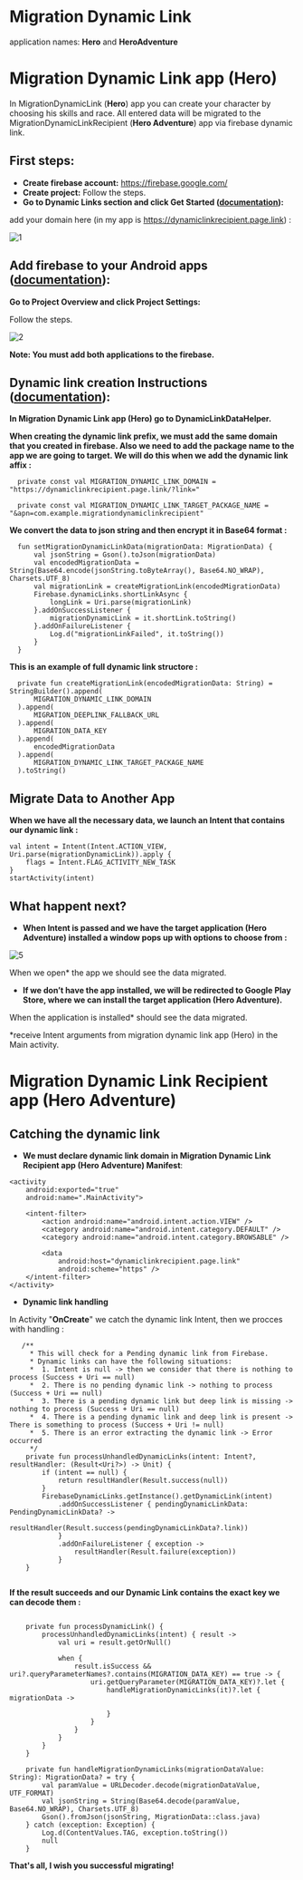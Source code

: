 # Migration Dynamic Link 

application names: **Hero** and **HeroAdventure**

# Migration Dynamic Link app (Hero)

In MigrationDynamicLink (**Hero**) app you can create your character by choosing his skills and race. 
All entered data will be migrated to the MigrationDynamicLinkRecipient (**Hero Adventure**) app via firebase dynamic link.

## First steps:

- **Create firebase account:** https://firebase.google.com/
- **Create project:** Follow the steps.
- **Go to Dynamic Links section and click  Get Started (<a href ="https://firebase.google.com/docs/dynamic-links/?authuser=0#implementation_paths">documentation</a>):**

add your domain here (in my app is https://dynamiclinkrecipient.page.link) :

![1](https://user-images.githubusercontent.com/54105945/163956410-a433b4c3-65ea-4ddf-a075-11e106a64506.png)


## Add firebase to your Android apps (<a href ="https://firebase.google.com/docs/android/setup?authuser=0&hl=en">documentation</a>):

**Go to Project Overview and click Project Settings:**

Follow the steps.

![2](https://user-images.githubusercontent.com/54105945/163983144-7eedf911-804d-40f2-a0c0-9d727158bec8.png)

**Note: You must add both applications to the firebase.**

## Dynamic link creation Instructions (<a href ="https://firebase.google.com/docs/dynamic-links/create-links?authuser=0">documentation</a>):

**In Migration Dynamic Link app (Hero) go to DynamicLinkDataHelper.**

**When creating the dynamic link prefix, we must add the same domain that you created in firebase. Also we need to add the package name to the app we are going to target. We will do this when we add the dynamic link affix :**

  ```
	private const val MIGRATION_DYNAMIC_LINK_DOMAIN = "https://dynamiclinkrecipient.page.link/?link="

	private const val MIGRATION_DYNAMIC_LINK_TARGET_PACKAGE_NAME = "&apn=com.example.migrationdynamiclinkrecipient"
  ```
  
**We convert the data to json string and then encrypt it in Base64 format :**

  ```
	fun setMigrationDynamicLinkData(migrationData: MigrationData) {
		val jsonString = Gson().toJson(migrationData)
		val encodedMigrationData = String(Base64.encode(jsonString.toByteArray(), Base64.NO_WRAP), Charsets.UTF_8)
		val migrationLink = createMigrationLink(encodedMigrationData)
		Firebase.dynamicLinks.shortLinkAsync {
			longLink = Uri.parse(migrationLink)
		}.addOnSuccessListener {
			migrationDynamicLink = it.shortLink.toString()
		}.addOnFailureListener {
			Log.d("migrationLinkFailed", it.toString())
		}
	}
  ```
  
  **This is an example of full dynamic link structore :**
  
  ```
	private fun createMigrationLink(encodedMigrationData: String) = StringBuilder().append(
		MIGRATION_DYNAMIC_LINK_DOMAIN
	).append(
		MIGRATION_DEEPLINK_FALLBACK_URL
	).append(
		MIGRATION_DATA_KEY
	).append(
		encodedMigrationData
	).append(
		MIGRATION_DYNAMIC_LINK_TARGET_PACKAGE_NAME
	).toString()
  ```

## Migrate Data to Another App

**When we have all the necessary data, we launch an Intent that contains our dynamic link :**

```
val intent = Intent(Intent.ACTION_VIEW, Uri.parse(migrationDynamicLink)).apply {
	flags = Intent.FLAG_ACTIVITY_NEW_TASK
}
startActivity(intent)     
```

## What happent next?

- **When Intent is passed and we have the target application (Hero Adventure) installed a window pops up with options to choose from :**

![5](https://user-images.githubusercontent.com/54105945/164187046-cc30655d-e868-4148-ba11-32340c1eedff.png)

When we open* the app we should see the data migrated.

- **If we don’t have the app installed, we will be redirected to Google Play Store, where we can install the target application (Hero Adventure).**

When the application is installed* should see the data migrated.

*receive Intent arguments from migration dynamic link app (Hero) in the Main activity.

# Migration Dynamic Link Recipient app (Hero Adventure)

## Catching the dynamic link

- **We must declare dynamic link domain in Migration Dynamic Link Recipient app (Hero Adventure) Manifest**:

```
<activity
	android:exported="true"
	android:name=".MainActivity">

	<intent-filter>
		<action android:name="android.intent.action.VIEW" />
		<category android:name="android.intent.category.DEFAULT" />
		<category android:name="android.intent.category.BROWSABLE" />

		<data
			android:host="dynamiclinkrecipient.page.link"
			android:scheme="https" />
	</intent-filter>
</activity>
```

- **Dynamic link handling**

In Activity "**OnCreate**" we catch the dynamic link Intent, then we procces with handling :

```
   /**
	 * This will check for a Pending dynamic link from Firebase.
	 * Dynamic links can have the following situations:
	 *  1. Intent is null -> then we consider that there is nothing to process (Success + Uri == null)
	 *  2. There is no pending dynamic link -> nothing to process (Success + Uri == null)
	 *  3. There is a pending dynamic link but deep link is missing -> nothing to process (Success + Uri == null)
	 *  4. There is a pending dynamic link and deep link is present -> There is something to process (Success + Uri != null)
	 *  5. There is an error extracting the dynamic link -> Error occurred
	 */
	private fun processUnhandledDynamicLinks(intent: Intent?, resultHandler: (Result<Uri?>) -> Unit) {
		if (intent == null) {
			return resultHandler(Result.success(null))
		}
		FirebaseDynamicLinks.getInstance().getDynamicLink(intent)
			.addOnSuccessListener { pendingDynamicLinkData: PendingDynamicLinkData? ->
				resultHandler(Result.success(pendingDynamicLinkData?.link))
			}
			.addOnFailureListener { exception ->
				resultHandler(Result.failure(exception))
			}
	}
  
```
  
**If the result succeeds and our Dynamic Link contains the exact key we can decode them :**

```

	private fun processDynamicLink() {
		processUnhandledDynamicLinks(intent) { result ->
			val uri = result.getOrNull()

			when {
				result.isSuccess && uri?.queryParameterNames?.contains(MIGRATION_DATA_KEY) == true -> {
					uri.getQueryParameter(MIGRATION_DATA_KEY)?.let {
						handleMigrationDynamicLinks(it)?.let { migrationData ->

						}
					}
				}
			}
		}
	}

	private fun handleMigrationDynamicLinks(migrationDataValue: String): MigrationData? = try {
		val paramValue = URLDecoder.decode(migrationDataValue, UTF_FORMAT)
		val jsonString = String(Base64.decode(paramValue, Base64.NO_WRAP), Charsets.UTF_8)
		Gson().fromJson(jsonString, MigrationData::class.java)
	} catch (exception: Exception) {
		Log.d(ContentValues.TAG, exception.toString())
		null
	}

```

**That's all, I wish you successful migrating!**
             
